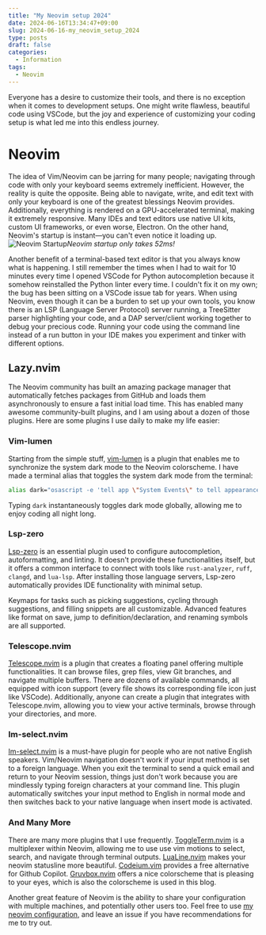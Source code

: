 ```yaml
---
title: "My Neovim setup 2024"
date: 2024-06-16T13:34:47+09:00
slug: 2024-06-16-my_neovim_setup_2024
type: posts
draft: false
categories:
  - Information
tags:
  - Neovim
---
```

Everyone has a desire to customize their tools, and there is no exception when it comes to development setups. One might write flawless, beautiful code using VSCode, but the joy and experience of customizing your coding setup is what led me into this endless journey.
# Neovim
The idea of Vim/Neovim can be jarring for many people; navigating through code with only your keyboard seems extremely inefficient. However, the reality is quite the opposite. Being able to navigate, write, and edit text with only your keyboard is one of the greatest blessings Neovim provides. Additionally, everything is rendered on a GPU-accelerated terminal, making it extremely responsive. Many IDEs and text editors use native UI kits, custom UI frameworks, or even worse, Electron. On the other hand, Neovim's startup is instant—you can't even notice it loading up.
![Neovim Startup](/images/neovim_startup.png)*Neovim startup only takes 52ms!*

Another benefit of a terminal-based text editor is that you always know what is happening. I still remember the times when I had to wait for 10 minutes every time I opened VSCode for Python autocompletion because it somehow reinstalled the Python linter every time. I couldn't fix it on my own; the bug has been sitting on a VSCode issue tab for years. When using Neovim, even though it can be a burden to set up your own tools, you know there is an LSP (Language Server Protocol) server running, a TreeSitter parser highlighting your code, and a DAP server/client working together to debug your precious code. Running your code using the command line instead of a run button in your IDE makes you experiment and tinker with different options.
## Lazy.nvim
The Neovim community has built an amazing package manager that automatically fetches packages from GitHub and loads them asynchronously to ensure a fast initial load time. This has enabled many awesome community-built plugins, and I am using about a dozen of those plugins. Here are some plugins I use daily to make my life easier:
### Vim-lumen
Starting from the simple stuff, [vim-lumen](https://github.com/vimpostor/vim-lumen) is a plugin that enables me to synchronize the system dark mode to the Neovim colorscheme. I have made a terminal alias that toggles the system dark mode from the terminal:
```sh
alias dark="osascript -e 'tell app \"System Events\" to tell appearance preferences to set dark mode to not dark mode'"
```
Typing `dark` instantaneously toggles dark mode globally, allowing me to enjoy coding all night long.
### Lsp-zero
[Lsp-zero](https://lsp-zero.netlify.app) is an essential plugin used to configure autocompletion, autoformatting, and linting. It doesn't provide these functionalities itself, but it offers a common interface to connect with tools like `rust-analyzer`, `ruff`, `clangd`, and `lua-lsp`. After installing those language servers, Lsp-zero automatically provides IDE functionality with minimal setup.

Keymaps for tasks such as picking suggestions, cycling through suggestions, and filling snippets are all customizable. Advanced features like format on save, jump to definition/declaration, and renaming symbols are all supported.
### Telescope.nvim
[Telescope.nvim](https://github.com/nvim-telescope/telescope.nvim) is a plugin that creates a floating panel offering multiple functionalities. It can browse files, grep files, view Git branches, and navigate multiple buffers. There are dozens of available commands, all equipped with icon support (every file shows its corresponding file icon just like VSCode). Additionally, anyone can create a plugin that integrates with Telescope.nvim, allowing you to view your active terminals, browse through your directories, and more.
### Im-select.nvim
[Im-select.nvim](https://github.com/keaising/im-select.nvim) is a must-have plugin for people who are not native English speakers. Vim/Neovim navigation doesn't work if your input method is set to a foreign language. When you exit the terminal to send a quick email and return to your Neovim session, things just don't work because you are mindlessly typing foreign characters at your command line. This plugin automatically switches your input method to English in normal mode and then switches back to your native language when insert mode is activated.

### And Many More
There are many more plugins that I use frequently. [ToggleTerm.nvim](https://github.com/akinsho/toggleterm.nvim) is a multiplexer within Neovim, allowing me to use use vim motions to select, search, and navigate through terminal outputs. [LuaLine.nvim](https://github.com/nvim-lualine/lualine.nvim) makes your neovim statusline more beautiful. [Codeium.vim](https://github.com/Exafunction/codeium.vim) provides a free alternative for Github Copilot. [Gruvbox.nvim](https://github.com/ellisonleao/gruvbox.nvim) offers a nice colorscheme that is pleasing to your eyes, which is also the colorscheme is used in this blog.

Another great feature of Neovim is the ability to share your configuration with multiple machines, and potentially other users too. Feel free to use [my neovim configuration](https://github.com/gmmyung/nvim), and leave an issue if you have recommendations for me to try out.
